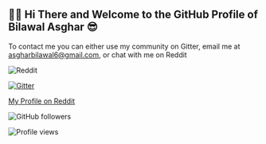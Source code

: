 ## 🙋‍♂️ Hi There and Welcome to the GitHub Profile of Bilawal Asghar 😎

To contact me you can either use my community on Gitter, email me at asgharbilawal6@gmail.com, or chat with me on Reddit

![Reddit](https://img.shields.io/badge/Reddit-FF4500?style=for-the-badge&logo=reddit&logoColor=white)

[![Gitter](https://badges.gitter.im/tech35/community.svg)](https://gitter.im/tech35/community?utm_source=badge&utm_medium=badge&utm_campaign=pr-badge)

[My Profile on Reddit](https://reddit.com/user/tech-35/)

![GitHub followers](https://img.shields.io/github/followers/tech35?label=Follow&style=social)

![Profile views](https://gpvc.arturio.dev/tech35)
